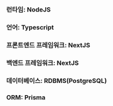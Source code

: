 ### 런타임: NodeJS
### 언어: Typescript
### 프론트엔드 프레임워크: NextJS
### 백엔드 프레임워크: NextJS
### 데이터베이스: RDBMS(PostgreSQL)
### ORM: Prisma
